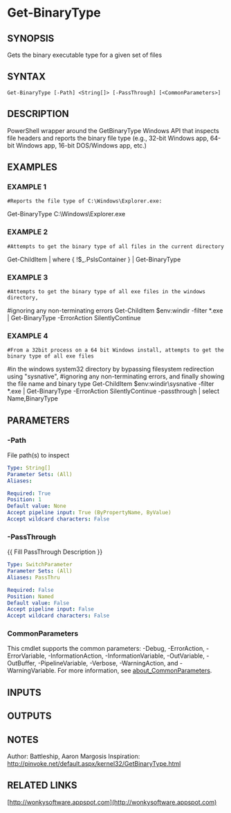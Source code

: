 ﻿---
external help file: PoshFunctions-help.xml
Module Name: poshfunctions
online version: http://wonkysoftware.appspot.com
schema: 2.0.0
---

# Get-BinaryType

## SYNOPSIS
Gets the binary executable type for a given set of files

## SYNTAX

```
Get-BinaryType [-Path] <String[]> [-PassThrough] [<CommonParameters>]
```

## DESCRIPTION
PowerShell wrapper around the GetBinaryType Windows API that inspects file headers
and reports the binary file type (e.g., 32-bit Windows app, 64-bit Windows app,
16-bit DOS/Windows app, etc.)

## EXAMPLES

### EXAMPLE 1
```
#Reports the file type of C:\Windows\Explorer.exe:
```

Get-BinaryType C:\Windows\Explorer.exe

### EXAMPLE 2
```
#Attempts to get the binary type of all files in the current directory
```

Get-ChildItem | where { !$_.PsIsContainer } | Get-BinaryType

### EXAMPLE 3
```
#Attempts to get the binary type of all exe files in the windows directory,
```

#ignoring any non-terminating errors
Get-ChildItem $env:windir -filter *.exe | Get-BinaryType -ErrorAction SilentlyContinue

### EXAMPLE 4
```
#From a 32bit process on a 64 bit Windows install, attempts to get the binary type of all exe files
```

#in the windows system32 directory by bypassing filesystem redirection using "sysnative",
#ignoring any non-terminating errors, and finally showing the file name and binary type
Get-ChildItem $env:windir\sysnative -filter *.exe | Get-BinaryType -ErrorAction SilentlyContinue -passthrough | select Name,BinaryType

## PARAMETERS

### -Path
File path(s) to inspect

```yaml
Type: String[]
Parameter Sets: (All)
Aliases:

Required: True
Position: 1
Default value: None
Accept pipeline input: True (ByPropertyName, ByValue)
Accept wildcard characters: False
```

### -PassThrough
{{ Fill PassThrough Description }}

```yaml
Type: SwitchParameter
Parameter Sets: (All)
Aliases: PassThru

Required: False
Position: Named
Default value: False
Accept pipeline input: False
Accept wildcard characters: False
```

### CommonParameters
This cmdlet supports the common parameters: -Debug, -ErrorAction, -ErrorVariable, -InformationAction, -InformationVariable, -OutVariable, -OutBuffer, -PipelineVariable, -Verbose, -WarningAction, and -WarningVariable. For more information, see [about_CommonParameters](http://go.microsoft.com/fwlink/?LinkID=113216).

## INPUTS

## OUTPUTS

## NOTES
Author:      Battleship, Aaron Margosis
Inspiration: http://pinvoke.net/default.aspx/kernel32/GetBinaryType.html

## RELATED LINKS

[http://wonkysoftware.appspot.com](http://wonkysoftware.appspot.com)

